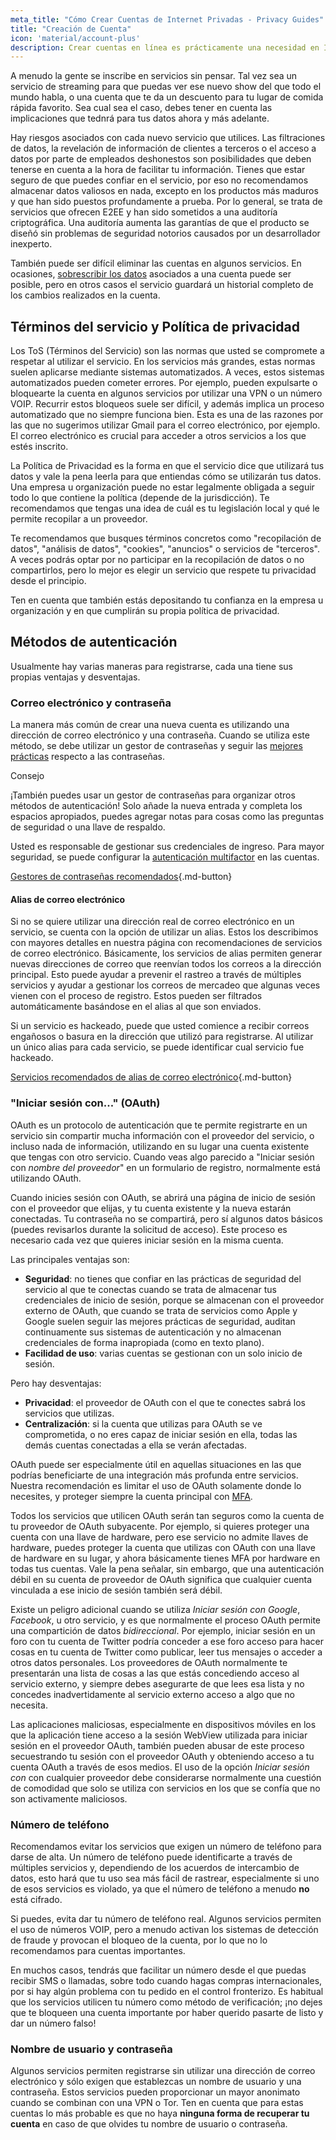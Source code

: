 ```yaml
---
meta_title: "Cómo Crear Cuentas de Internet Privadas - Privacy Guides"
title: "Creación de Cuenta"
icon: 'material/account-plus'
description: Crear cuentas en línea es prácticamente una necesidad en Internet, sigue estos pasos para asegurarte de mantener tu privacidad.
---
```


A menudo la gente se inscribe en servicios sin pensar. Tal vez sea un servicio de streaming para que puedas ver ese nuevo show del que todo el mundo habla, o una cuenta que te da un descuento para tu lugar de comida rápida favorito. Sea cual sea el caso, debes tener en cuenta las implicaciones que tednrá para tus datos ahora y más adelante.

Hay riesgos asociados con cada nuevo servicio que utilices. Las filtraciones de datos, la revelación de información de clientes a terceros o el acceso a datos por parte de empleados deshonestos son posibilidades que deben tenerse en cuenta a la hora de facilitar tu información. Tienes que estar seguro de que puedes confiar en el servicio, por eso no recomendamos almacenar datos valiosos en nada, excepto en los productos más maduros y que han sido puestos profundamente a prueba. Por lo general, se trata de servicios que ofrecen E2EE y han sido sometidos a una auditoría criptográfica. Una auditoría aumenta las garantías de que el producto se diseñó sin problemas de seguridad notorios causados por un desarrollador inexperto.

También puede ser difícil eliminar las cuentas en algunos servicios. En ocasiones, [sobrescribir los datos](account-deletion.md#overwriting-account-information) asociados a una cuenta puede ser posible, pero en otros casos el servicio guardará un historial completo de los cambios realizados en la cuenta.

## Términos del servicio y Política de privacidad

Los ToS (Términos del Servicio) son las normas que usted se compromete a respetar al utilizar el servicio. En los servicios más grandes, estas normas suelen aplicarse mediante sistemas automatizados. A veces, estos sistemas automatizados pueden cometer errores. Por ejemplo, pueden expulsarte o bloquearte la cuenta en algunos servicios por utilizar una VPN o un número VOIP. Recurrir estos bloqueos suele ser difícil, y además implica un proceso automatizado que no siempre funciona bien. Esta es una de las razones por las que no sugerimos utilizar Gmail para el correo electrónico, por ejemplo. El correo electrónico es crucial para acceder a otros servicios a los que estés inscrito.

La Política de Privacidad es la forma en que el servicio dice que utilizará tus datos y vale la pena leerla para que entiendas cómo se utilizarán tus datos. Una empresa u organización puede no estar legalmente obligada a seguir todo lo que contiene la política (depende de la jurisdicción). Te recomendamos que tengas una idea de cuál es tu legislación local y qué le permite recopilar a un proveedor.

Te recomendamos que busques términos concretos como "recopilación de datos", "análisis de datos", "cookies", "anuncios" o servicios de "terceros". A veces podrás optar por no participar en la recopilación de datos o no compartirlos, pero lo mejor es elegir un servicio que respete tu privacidad desde el principio.

Ten en cuenta que también estás depositando tu confianza en la empresa u organización y en que cumplirán su propia política de privacidad.

## Métodos de autenticación

Usualmente hay varias maneras para registrarse, cada una tiene sus propias ventajas y desventajas.

### Correo electrónico y contraseña

La manera más común de crear una nueva cuenta es utilizando una dirección de correo electrónico y una contraseña. Cuando se utiliza este método, se debe utilizar un gestor de contraseñas y seguir las [mejores prácticas](passwords-overview.md) respecto a las contraseñas.

<div class="admonition tip" markdown>
<p class="admonition-title">Consejo</p>

¡También puedes usar un gestor de contraseñas para organizar otros métodos de autenticación! Solo añade la nueva entrada y completa los espacios apropiados, puedes agregar notas para cosas como las preguntas de seguridad o una llave de respaldo.

</div>

Usted es responsable de gestionar sus credenciales de ingreso. Para mayor seguridad, se puede configurar la [autenticación multifactor](multi-factor-authentication.md) en las cuentas.

[Gestores de contraseñas recomendados](../passwords.md ""){.md-button}

#### Alias de correo electrónico

Si no se quiere utilizar una dirección real de correo electrónico en un servicio, se cuenta con la opción de utilizar un alias. Estos los describimos con mayores detalles en nuestra página con recomendaciones de servicios de correo electrónico. Básicamente, los servicios de alias permiten generar nuevas direcciones de correo que reenvían todos los correos a la dirección principal. Esto puede ayudar a prevenir el rastreo a través de múltiples servicios y ayudar a gestionar los correos de mercadeo que algunas veces vienen con el proceso de registro. Estos pueden ser filtrados automáticamente basándose en el alias al que son enviados.

Si un servicio es hackeado, puede que usted comience a recibir correos engañosos o basura en la dirección que utilizó para registrarse. Al utilizar un único alias para cada servicio, se puede identificar cual servicio fue hackeado.

[Servicios recomendados de alias de correo electrónico](../email-aliasing.md ""){.md-button}

### "Iniciar sesión con..." (OAuth)

OAuth es un protocolo de autenticación que te permite registrarte en un servicio sin compartir mucha información con el proveedor del servicio, o incluso nada de información, utilizando en su lugar una cuenta existente que tengas con otro servicio. Cuando veas algo parecido a "Iniciar sesión con *nombre del proveedor*" en un formulario de registro, normalmente está utilizando OAuth.

Cuando inicies sesión con OAuth, se abrirá una página de inicio de sesión con el proveedor que elijas, y tu cuenta existente y la nueva estarán conectadas. Tu contraseña no se compartirá, pero sí algunos datos básicos (puedes revisarlos durante la solicitud de acceso). Este proceso es necesario cada vez que quieres iniciar sesión en la misma cuenta.

Las principales ventajas son:

- **Seguridad**: no tienes que confiar en las prácticas de seguridad del servicio al que te conectas cuando se trata de almacenar tus credenciales de inicio de sesión, porque se almacenan con el proveedor externo de OAuth, que cuando se trata de servicios como Apple y Google suelen seguir las mejores prácticas de seguridad, auditan continuamente sus sistemas de autenticación y no almacenan credenciales de forma inapropiada (como en texto plano).
- **Facilidad de uso**: varias cuentas se gestionan con un solo inicio de sesión.

Pero hay desventajas:

- **Privacidad**: el proveedor de OAuth con el que te conectes sabrá los servicios que utilizas.
- **Centralización**: si la cuenta que utilizas para OAuth se ve comprometida, o no eres capaz de iniciar sesión en ella, todas las demás cuentas conectadas a ella se verán afectadas.

OAuth puede ser especialmente útil en aquellas situaciones en las que podrías beneficiarte de una integración más profunda entre servicios. Nuestra recomendación es limitar el uso de OAuth solamente donde lo necesites, y proteger siempre la cuenta principal con [MFA](multi-factor-authentication.md).

Todos los servicios que utilicen OAuth serán tan seguros como la cuenta de tu proveedor de OAuth subyacente. Por ejemplo, si quieres proteger una cuenta con una llave de hardware, pero ese servicio no admite llaves de hardware, puedes proteger la cuenta que utilizas con OAuth con una llave de hardware en su lugar, y ahora básicamente tienes MFA por hardware en todas tus cuentas. Vale la pena señalar, sin embargo, que una autenticación débil en su cuenta de proveedor de OAuth significa que cualquier cuenta vinculada a ese inicio de sesión también será débil.

Existe un peligro adicional cuando se utiliza *Iniciar sesión con Google*, *Facebook*, u otro servicio, y es que normalmente el proceso OAuth permite una compartición de datos *bidireccional*. Por ejemplo, iniciar sesión en un foro con tu cuenta de Twitter podría conceder a ese foro acceso para hacer cosas en tu cuenta de Twitter como publicar, leer tus mensajes o acceder a otros datos personales. Los proveedores de OAuth normalmente te presentarán una lista de cosas a las que estás concediendo acceso al servicio externo, y siempre debes asegurarte de que lees esa lista y no concedes inadvertidamente al servicio externo acceso a algo que no necesita.

Las aplicaciones maliciosas, especialmente en dispositivos móviles en los que la aplicación tiene acceso a la sesión WebView utilizada para iniciar sesión en el proveedor OAuth, también pueden abusar de este proceso secuestrando tu sesión con el proveedor OAuth y obteniendo acceso a tu cuenta OAuth a través de esos medios. El uso de la opción *Iniciar sesión con* con cualquier proveedor debe considerarse normalmente una cuestión de comodidad que solo se utiliza con servicios en los que se confía que no son activamente maliciosos.

### Número de teléfono

Recomendamos evitar los servicios que exigen un número de teléfono para darse de alta. Un número de teléfono puede identificarte a través de múltiples servicios y, dependiendo de los acuerdos de intercambio de datos, esto hará que tu uso sea más fácil de rastrear, especialmente si uno de esos servicios es violado, ya que el número de teléfono a menudo **no** está cifrado.

Si puedes, evita dar tu número de teléfono real. Algunos servicios permiten el uso de números VOIP, pero a menudo activan los sistemas de detección de fraude y provocan el bloqueo de la cuenta, por lo que no lo recomendamos para cuentas importantes.

En muchos casos, tendrás que facilitar un número desde el que puedas recibir SMS o llamadas, sobre todo cuando hagas compras internacionales, por si hay algún problema con tu pedido en el control fronterizo. Es habitual que los servicios utilicen tu número como método de verificación; ¡no dejes que te bloqueen una cuenta importante por haber querido pasarte de listo y dar un número falso!

### Nombre de usuario y contraseña

Algunos servicios permiten registrarse sin utilizar una dirección de correo electrónico y sólo exigen que establezcas un nombre de usuario y una contraseña. Estos servicios pueden proporcionar un mayor anonimato cuando se combinan con una VPN o Tor. Ten en cuenta que para estas cuentas lo más probable es que no haya **ninguna forma de recuperar tu cuenta** en caso de que olvides tu nombre de usuario o contraseña.
